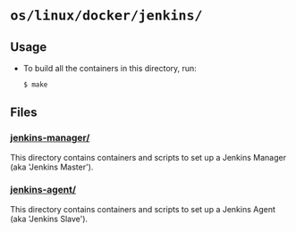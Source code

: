 # `os/linux/docker/jenkins/`

## Usage
 - To build all the containers in this directory, run:
   ```bash
   $ make
   ```

## Files

### [jenkins-manager/](./jenkins-manager/)
This directory contains containers and scripts to set up a Jenkins Manager (aka 'Jenkins Master').

### [jenkins-agent/](./jenkins-agent/)
This directory contains containers and scripts to set up a Jenkins Agent (aka 'Jenkins Slave').

